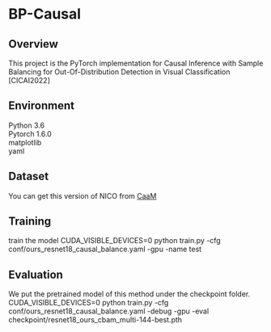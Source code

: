 # BP-Causal
## Overview
This project is the PyTorch implementation for Causal lnference with Sample Balancing for Out-Of-Distribution Detection in Visual Classification [CICAI2022]
## Environment
Python 3.6  
Pytorch 1.6.0  
matplotlib  
yaml
## Dataset
You can get this version of NICO from [CaaM](https://github.com/Wangt-CN/CaaM)
## Training
train the model
CUDA_VISIBLE_DEVICES=0 python train.py -cfg conf/ours_resnet18_causal_balance.yaml -gpu -name test
## Evaluation
We put the pretrained model of this method under the checkpoint folder.
CUDA_VISIBLE_DEVICES=0 python train.py -cfg conf/ours_resnet18_causal_balance.yaml -debug -gpu -eval checkpoint/resnet18_ours_cbam_multi-144-best.pth
